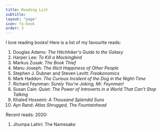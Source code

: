 ```yaml
---
title: Reading List
subtitle: 
layout: "page"
icon: fa-book
order: 3
---
```


I love reading books! Here is a list of my favourite reads:

1. Douglas Adams: *The Hitchhiker's Guide to the Galaxy*
2. Harper Lee: *To Kill a Mockingbird*
3. Markus Zusak: *The Book Thief*
4. Manu Joseph: *The Illicit Happiness of Other People*
5. Stephen J. Dubner and Steven Levitt: *Freakonomics*
6. Mark Haddon: *The Curious Incident of the Dog in the Night-Time*
7. Richard Feynman: *Surely You're Joking, Mr. Feynman!*
8. Susan Cain: *Quiet: The Power of Introverts in a World That Can't Stop Talking*
9. Khaled Hosseini: *A Thousand Splendid Suns*
10. Ayn Rand: *Atlas Shrugged, The Fountainhead*

Recent reads:
2020:
1. Jhumpa Lahiri: The Namesake 


